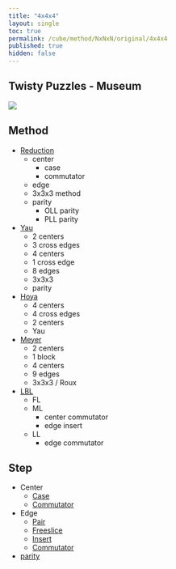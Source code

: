 ```yaml
---
title: "4x4x4"
layout: single
toc: true
permalink: /cube/method/NxNxN/original/4x4x4
published: true
hidden: false
---
```


<head>
  <base target="_self">
</head>



## Twisty Puzzles - Museum

<a target="_blank" href="https://twistypuzzles.com/app/museum/museum_showitem.php?pkey=265">
  <img src="https://twistypuzzles.com/museum/large/00265-01.jpg">
</a>



## Method

- [Reduction](/cube/method/NxNxN/original/4x4x4/reduction)
  - center
    - case
    - commutator
  - edge
  - 3x3x3 method
  - parity
    - OLL parity
    - PLL parity
- [Yau](/cube/method/NxNxN/original/4x4x4/yau)
  - 2 centers
  - 3 cross edges
  - 4 centers
  - 1 cross edge
  - 8 edges
  - 3x3x3
  - parity
- [Hoya](/cube/method/NxNxN/original/4x4x4/hoya)
  - 4 centers
  - 4 cross edges
  - 2 centers
  - Yau
- [Meyer](/cube/method/NxNxN/original/4x4x4/meyer)
  - 2 centers
  - 1 block
  - 4 centers
  - 9 edges
  - 3x3x3 / Roux
- [LBL](/cube/method/NxNxN/original/4x4x4/lbl)
  - FL
  - ML
    - center commutator
    - edge insert
  - LL
    - edge commutator



## Step

- Center
  - [Case](/cube/method/NxNxN/original/4x4x4/center/case)
  - [Commutator](/cube/method/NxNxN/original/4x4x4/center/commutator)
- Edge
  - [Pair](/cube/method/NxNxN/original/4x4x4/edge/pair)
  - [Freeslice](/cube/method/NxNxN/original/4x4x4/edge/freeslice)
  - [Insert](/cube/method/NxNxN/original/4x4x4/edge/insert)
  - [Commutator](/cube/method/NxNxN/original/4x4x4/edge/commutator)
- [parity](/cube/method/NxNxN/original/4x4x4/parity)
